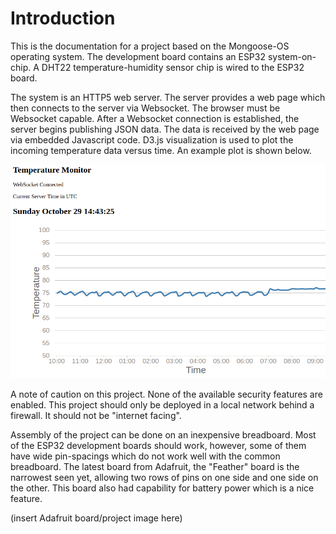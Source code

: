 # Introduction

This is the documentation for a project based on the Mongoose-OS operating system.
The development board contains an ESP32 system-on-chip.  A DHT22 temperature-humidity sensor chip is wired
to the ESP32 board.

The system is an HTTP5 web server.  The server provides a web page which then connects to the server via Websocket.
The browser must be Websocket capable.  After a Websocket connection is established, the server begins publishing
JSON data.  The data is received by the web page via embedded Javascript code.  D3.js visualization is used
to plot the incoming temperature data versus time.  An example plot is shown below.

![D3.js Plot of Temperature Data from the ESP32](tempviz1.png "D3.js Plot of Temperature Data from the ESP32")

A note of caution on this project.  None of the available security features are enabled.  This project should
only be deployed in a local network behind a firewall.  It should not be "internet facing".

Assembly of the project can be done on an inexpensive breadboard.  Most of the ESP32 development boards should work,
however, some of them have wide pin-spacings which do not work well with the common breadboard.  The latest board
from Adafruit, the "Feather" board is the narrowest seen yet, allowing two rows of pins on one side and one side
on the other.  This board also had capability for battery power which is a nice feature.

(insert Adafruit board/project image here)




